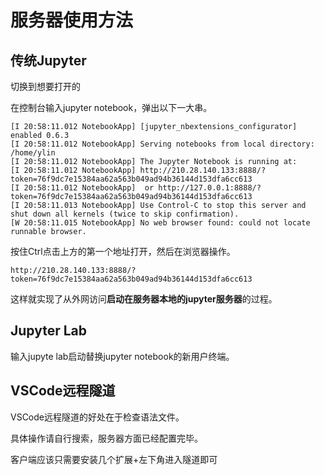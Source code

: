 # 服务器使用方法

## 传统Jupyter

切换到想要打开的

在控制台输入jupyter notebook，弹出以下一大串。

```
[I 20:58:11.012 NotebookApp] [jupyter_nbextensions_configurator] enabled 0.6.3
[I 20:58:11.012 NotebookApp] Serving notebooks from local directory: /home/ylin
[I 20:58:11.012 NotebookApp] The Jupyter Notebook is running at:
[I 20:58:11.012 NotebookApp] http://210.28.140.133:8888/?token=76f9dc7e15384aa62a563b049ad94b36144d153dfa6cc613
[I 20:58:11.012 NotebookApp]  or http://127.0.0.1:8888/?token=76f9dc7e15384aa62a563b049ad94b36144d153dfa6cc613
[I 20:58:11.013 NotebookApp] Use Control-C to stop this server and shut down all kernels (twice to skip confirmation).
[W 20:58:11.015 NotebookApp] No web browser found: could not locate runnable browser.
```

按住Ctrl点击上方的第一个地址打开，然后在浏览器操作。

```
http://210.28.140.133:8888/?token=76f9dc7e15384aa62a563b049ad94b36144d153dfa6cc613
```

这样就实现了从外网访问**启动在服务器本地的jupyter服务器**的过程。

## Jupyter Lab

输入jupyte lab启动替换jupyter notebook的新用户终端。

## VSCode远程隧道

VSCode远程隧道的好处在于检查语法文件。

具体操作请自行搜索，服务器方面已经配置完毕。

客户端应该只需要安装几个扩展+左下角进入隧道即可
